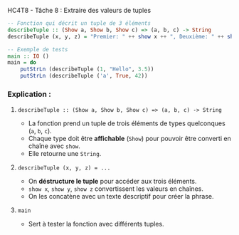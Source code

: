 HC4T8 - Tâche 8 : Extraire des valeurs de tuples

```haskell
-- Fonction qui décrit un tuple de 3 éléments
describeTuple :: (Show a, Show b, Show c) => (a, b, c) -> String
describeTuple (x, y, z) = "Premier: " ++ show x ++ ", Deuxième: " ++ show y ++ ", Troisième: " ++ show z

-- Exemple de tests
main :: IO ()
main = do
    putStrLn (describeTuple (1, "Hello", 3.5))
    putStrLn (describeTuple ('a', True, 42))
```

### Explication :

1. `describeTuple :: (Show a, Show b, Show c) => (a, b, c) -> String`

   * La fonction prend un tuple de trois éléments de types quelconques (`a`, `b`, `c`).
   * Chaque type doit être **affichable** (`Show`) pour pouvoir être converti en chaîne avec `show`.
   * Elle retourne une `String`.

2. `describeTuple (x, y, z) = ...`

   * On **déstructure le tuple** pour accéder aux trois éléments.
   * `show x`, `show y`, `show z` convertissent les valeurs en chaînes.
   * On les concatène avec un texte descriptif pour créer la phrase.

3. `main`

   * Sert à tester la fonction avec différents tuples.
